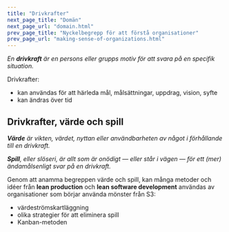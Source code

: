 ```yaml
---
title: "Drivkrafter"
next_page_title: "Domän"
next_page_url: "domain.html"
prev_page_title: "Nyckelbegrepp för att förstå organisationer"
prev_page_url: "making-sense-of-organizations.html"
---
```



_En **drivkraft** är en persons eller grupps motiv för att svara på en specifik situation._

Drivkrafter:

- kan användas för att härleda mål, målsättningar, uppdrag, vision, syfte
- kan ändras över tid

## Drivkrafter, värde och spill

_**Värde** är vikten, värdet, nyttan eller användbarheten av något i förhållande till en drivkraft._

_**Spill**, eller slöseri, är allt som är onödigt — eller står i vägen — för ett (mer) ändamålsenligt svar på en drivkraft._

Genom att anamma begreppen värde och spill, kan många metoder och idéer från **lean production** och **lean software development** användas av organisationer som börjar använda mönster från S3:

- värdeströmskartläggning
- olika strategier för att eliminera spill
- Kanban-metoden